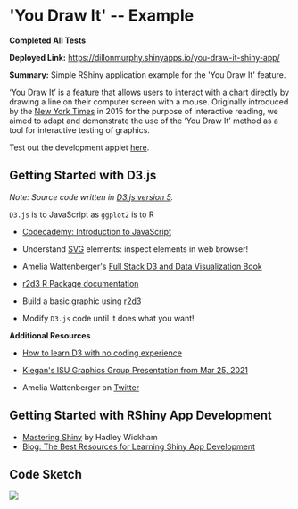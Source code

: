 # 'You Draw It' -- Example

**Completed All Tests**

**Deployed Link:** https://dillonmurphy.shinyapps.io/you-draw-it-shiny-app/
 
 **Summary:** Simple RShiny application example for the 'You Draw It' feature.
 
 ‘You Draw It’ is a feature that allows users to interact with a chart directly by drawing a line on their computer screen with a mouse. Originally introduced by the [New York Times](https://www.nytimes.com/interactive/2015/05/28/upshot/you-draw-it-how-family-income-affects-childrens-college-chances.html) in 2015 for the purpose of interactive reading, we aimed to adapt and demonstrate the use of the ‘You Draw It’ method as a tool for interactive testing of graphics.
 
Test out the development applet [here](https://emily-robinson.shinyapps.io/can-you-draw-it/).

## Getting Started with D3.js

*Note: Source code written in [D3.js version 5](https://devdocs.io/d3~5/).*

`D3.js` is to JavaScript as `ggplot2` is to R

+ [Codecademy: Introduction to JavaScript](https://www.codecademy.com/learn/introduction-to-javascript)

+ Understand [SVG](http://tutorials.jenkov.com/svg/g-element.html) elements: inspect elements in web browser!

+ Amelia Wattenberger's [Full Stack D3 and Data Visualization Book](https://www.newline.co/fullstack-d3)

+ [r2d3 R Package documentation](https://rstudio.github.io/r2d3/articles/learning_d3.html)

+ Build a basic graphic using [r2d3](https://rstudio.github.io/r2d3/articles/introduction.html)

+ Modify `D3.js` code until it does what you want!

**Additional Resources**

+ [How to learn D3 with no coding experience](https://www.heshameissa.com/blog/learn-d3)

+ [Kiegan's ISU Graphics Group Presentation from Mar 25, 2021](https://kiegan.github.io/talks/graphics-group-r2d3/graphics-group-r2d3.html#1)

+ Amelia Wattenberger on [Twitter](https://twitter.com/Wattenberger)

## Getting Started with RShiny App Development

+ [Mastering Shiny](https://mastering-shiny.org/) by Hadley Wickham
+ [Blog: The Best Resources for Learning Shiny App Development](https://www.r-bloggers.com/2021/04/the-best-resources-for-learning-shiny-app-development/)

## Code Sketch

![](https://earobinson95.github.io/presentations/Conferences/2022-SDSS/images/code-sketch-2.png)
